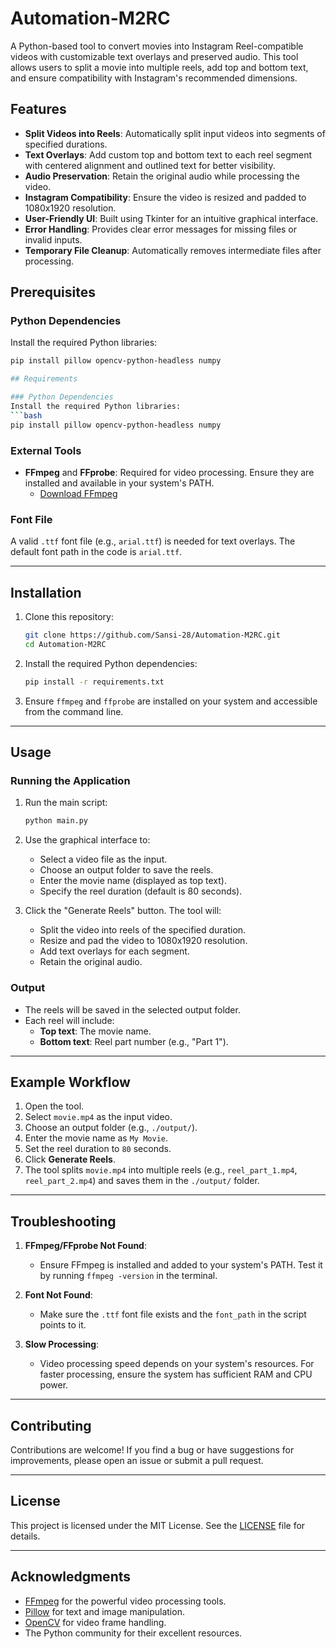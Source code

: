 # Automation-M2RC

A Python-based tool to convert movies into Instagram Reel-compatible videos with customizable text overlays and preserved audio. This tool allows users to split a movie into multiple reels, add top and bottom text, and ensure compatibility with Instagram's recommended dimensions.

## Features

- **Split Videos into Reels**: Automatically split input videos into segments of specified durations.
- **Text Overlays**: Add custom top and bottom text to each reel segment with centered alignment and outlined text for better visibility.
- **Audio Preservation**: Retain the original audio while processing the video.
- **Instagram Compatibility**: Ensure the video is resized and padded to 1080x1920 resolution.
- **User-Friendly UI**: Built using Tkinter for an intuitive graphical interface.
- **Error Handling**: Provides clear error messages for missing files or invalid inputs.
- **Temporary File Cleanup**: Automatically removes intermediate files after processing.

## Prerequisites

### Python Dependencies
Install the required Python libraries:
```bash
pip install pillow opencv-python-headless numpy

## Requirements

### Python Dependencies
Install the required Python libraries:
```bash
pip install pillow opencv-python-headless numpy
```

### External Tools
- **FFmpeg** and **FFprobe**: Required for video processing. Ensure they are installed and available in your system's PATH.
  - [Download FFmpeg](https://ffmpeg.org/download.html)

### Font File
A valid `.ttf` font file (e.g., `arial.ttf`) is needed for text overlays. The default font path in the code is `arial.ttf`.

---

## Installation

1. Clone this repository:
   ```bash
   git clone https://github.com/Sansi-28/Automation-M2RC.git
   cd Automation-M2RC
   ```

2. Install the required Python dependencies:
   ```bash
   pip install -r requirements.txt
   ```

3. Ensure `ffmpeg` and `ffprobe` are installed on your system and accessible from the command line.

---

## Usage

### Running the Application
1. Run the main script:
   ```bash
   python main.py
   ```

2. Use the graphical interface to:
   - Select a video file as the input.
   - Choose an output folder to save the reels.
   - Enter the movie name (displayed as top text).
   - Specify the reel duration (default is 80 seconds).

3. Click the "Generate Reels" button. The tool will:
   - Split the video into reels of the specified duration.
   - Resize and pad the video to 1080x1920 resolution.
   - Add text overlays for each segment.
   - Retain the original audio.

### Output
- The reels will be saved in the selected output folder.
- Each reel will include:
  - **Top text**: The movie name.
  - **Bottom text**: Reel part number (e.g., "Part 1").

---

## Example Workflow

1. Open the tool.
2. Select `movie.mp4` as the input video.
3. Choose an output folder (e.g., `./output/`).
4. Enter the movie name as `My Movie`.
5. Set the reel duration to `80` seconds.
6. Click **Generate Reels**.
7. The tool splits `movie.mp4` into multiple reels (e.g., `reel_part_1.mp4`, `reel_part_2.mp4`) and saves them in the `./output/` folder.

---

## Troubleshooting

1. **FFmpeg/FFprobe Not Found**:
   - Ensure FFmpeg is installed and added to your system's PATH. Test it by running `ffmpeg -version` in the terminal.

2. **Font Not Found**:
   - Make sure the `.ttf` font file exists and the `font_path` in the script points to it.

3. **Slow Processing**:
   - Video processing speed depends on your system's resources. For faster processing, ensure the system has sufficient RAM and CPU power.

---

## Contributing

Contributions are welcome! If you find a bug or have suggestions for improvements, please open an issue or submit a pull request.

---

## License

This project is licensed under the MIT License. See the [LICENSE](LICENSE) file for details.

---

## Acknowledgments

- [FFmpeg](https://ffmpeg.org/) for the powerful video processing tools.
- [Pillow](https://python-pillow.org/) for text and image manipulation.
- [OpenCV](https://opencv.org/) for video frame handling.
- The Python community for their excellent resources.